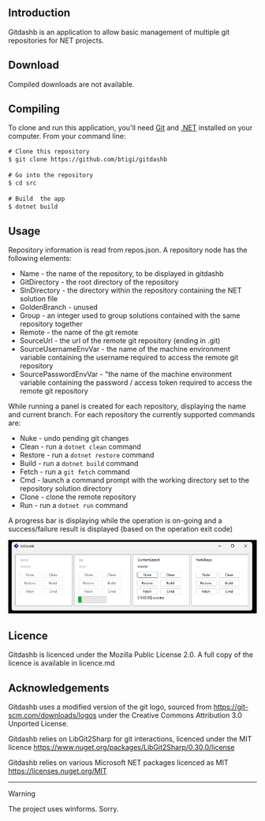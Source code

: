 ## Introduction

Gitdashb is an application to allow basic management of multiple git repositories for NET projects.

## Download

Compiled downloads are not available.

## Compiling

To clone and run this application, you'll need [Git](https://git-scm.com) and [.NET](https://dotnet.microsoft.com/) installed on your computer. From your command line:

```
# Clone this repository
$ git clone https://github.com/btigi/gitdashb

# Go into the repository
$ cd src

# Build  the app
$ dotnet build
```

## Usage

Repository information is read from repos.json. A repository node has the following elements:

- Name - the name of the repository, to be displayed in gitdashb
- GitDirectory - the root directory of the repository
- SlnDirectory - the directory within the repository containing the NET solution file
- GoldenBranch - unused
- Group - an integer used to group solutions contained with the same repository together
- Remote - the name of the git remote
- SourceUrl - the url of the remote git repository (ending in .git)
- SourceUsernameEnvVar - the name of the machine environment variable containing the username required to access the remote git repository
- SourcePasswordEnvVar - "the name of the machine environment variable containing the password / access token required to access the remote git repository

While running a panel is created for each repository, displaying the name and current branch. For each repository the currently supported commands are:

- Nuke - undo pending git changes
- Clean - run a `dotnet clean` command
- Restore - run a `dotnet restore` command
- Build - run a `dotnet build` command
- Fetch - run a `git fetch` command
- Cmd - launch a command prompt with the working directory set to the repository solution directory
- Clone - clone the remote repository
- Run - run a `dotnet run` command

A progress bar is displaying while the operation is on-going and a success/failure result is displayed (based on the operation exit code)

![Image of the main screen](resources/main-screen.png)

## Licence

Gitdashb is licenced under the Mozilla Public License 2.0. A full copy of the licence is available in licence.md

## Acknowledgements

Gitdashb uses a modified version of the git logo, sourced from https://git-scm.com/downloads/logos under the Creative Commons Attribution 3.0 Unported License.

Gitdashb relies on LibGit2Sharp for git interactions, licenced under the MIT licence https://www.nuget.org/packages/LibGit2Sharp/0.30.0/license

Gitdashb relies on various Microsoft NET packages licenced as MIT https://licenses.nuget.org/MIT


-----

> [!WARNING]
> The project uses winforms. Sorry.